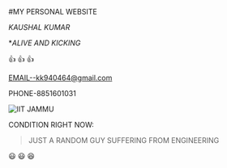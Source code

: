 #MY PERSONAL WEBSITE


*KAUSHAL KUMAR*


**ALIVE AND KICKING*

:+1: :+1: :+1:



EMAIL--kk940464@gmail.com


PHONE-8851601031



![IIT JAMMU](https://www.google.com/imgres?imgurl=https%3A%2F%2Fupload.wikimedia.org%2Fwikipedia%2Fen%2F1%2F12%2FIndian_Institute_of_Technology%252C_Jammu_Logo.png&imgrefurl=https%3A%2F%2Fen.wikipedia.org%2Fwiki%2FIndian_Institute_of_Technology_Jammu&tbnid=RUfHL-MmoaTB6M&vet=12ahUKEwjawr-uuZnlAhUP_o8KHVh_ARkQMygAegQIARA4..i&docid=a9QynP5b2EJ-UM&w=514&h=194&q=iit%20jammu%20logo&ved=2ahUKEwjawr-uuZnlAhUP_o8KHVh_ARkQMygAegQIARA4)



CONDITION RIGHT NOW:
>JUST A RANDOM GUY
>SUFFERING FROM ENGINEERING



:smiley: :smiley: :satisfied:
